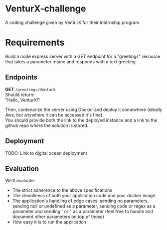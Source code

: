 # VenturX-challenge
A coding challenge given by VenturX for their internship program

# Requirements
Build a node express server with a GET endpoint for a "greetings" resource that takes a parameter :name and responds with a text greeting.  

## Endpoints
**GET** `/greetings/VenturX`  
Should return:  
"Hello, VenturX!"  

Then, contenarize the server using Docker and deploy it somewhere (ideally Aws, but anywhere it can be accessed it's fine).  
You should provide both the link to the deployed instance and a link to the github repo where the solution is stored.  

## Deployment
TODO: Link to digital ocean deployment

## Evaluation
We'll evaluate:
- The strict adherence to the above specifications
- The cleanliness of both your application code and your docker image
- The application's handling of edge cases: sending no parameters, sending null or undefined as a parameter, sending code or regex as a parameter and sending ' or " as a parameter (feel free to handle and document other parameters on top of those)
- How easy it is to run the application
